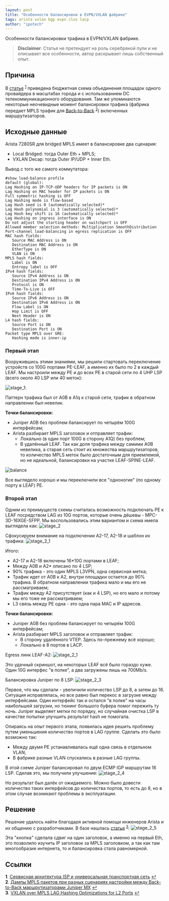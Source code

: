 ```yaml
---
layout: post
title: "Особенности балансировки в EVPN/VXLAN фабрике"
tags: arista vxlan bgp evpn clos lacp
author: "ipotech"
---
```


Особенности балансировки трафика в EVPN/VXLAN фабрике.

> **Disclaimer**: Cтатья не претендует на роль серебряной пули и не описывает все особенности, автор раскрывает лишь собственный опыт.

## Причина

В [статье](/2019/06/25/servisnaja-arhitektura-isp.html) <sup id="a1">[1](#f1)</sup> приведена бюджетная схема объединения площадок одного провайдера в масштабах города и с использованием DC телекоммуникационного оборудования. Там же упоминаются некоторые неочевидные момент балансировки трафика (фабрика передает MPLS трафик для [Back-to-Back](/2019/06/24/juniper-mx-mpls-examples.html) <sup id="a2">[2](#f2)</sup>) включенных маршрутизаторов.


## Исходные данные

Arista 7280SR для bridged MPLS имеет в балансировке два сценария:
- Local Bridged: тогда Outer Eth + MPLS;
- VXLAN Decap: тогда Outer IP/UDP + Inner Eth.

Вывод с того же самого коммутатора:

```
#show load-balance profile
default (global):
Lag Hashing on IP-TCP-UDP headers for IP packets is ON
Lag Hashing on MAC header for IP packets is ON
Full symmetric hashing is OFF
Lag Hashing mode is flow-based
Lag Hash seed is 0 (automatically selected)*
Lag Hash polynomial is 3 (automatically selected)*
Lag Hash key shift is 16 (automatically selected)*
Lag Hashing on ingress interface is ON
Do not adjust the starting header on switchport is OFF
Allowed member selection methods: Multiplication SmoothDistribution
Port-channel load-balancing in egress replication is OFF
MAC hash fields:
   Source MAC Address is ON
   Destination MAC Address is ON
   EtherType is ON
   VLAN is ON
MPLS hash fields:
   Label is ON
   Entropy label is OFF
IPv4 hash fields:
   Source IPv4 Address is ON
   Destination IPv4 Address is ON
   Protocol is ON
   Time-To-Live is OFF
IPv6 hash fields:
   Source IPv6 Address is ON
   Destination IPv6 Address is ON
   Flow Label is ON
   Hop Limit is OFF
   Next Header is ON
L4 hash fields:
   Source Port is ON
   Destination Port is ON
Packet type MPLS over GRE:
   Hashing mode is inner-ip
```

### Первый этап
Вооружившись этими знаниями, мы решили стартовать переключение устройств со 100G портами PE-LEAF, а именно их было по 2 в каждый LEAF. Мы настроили между PE и до всех PE в старой сети по 4 UHP LSP (всего около 40 LSP или 40 меток):

![stage_1](/images/arista_stage_1.png):

Паттерн трафика был от A0B в A1q к старой сети, трафик в обратном направлении был невелик.

**Точки балансировки:**
- Juniper A0B без проблем балансирует по четырём 100G интерфейсам;
- Arista разбирает MPLS заголовок и отправляет трафик:
  - Локально (в один порт 100G в сторону A1Q) без проблем;
  - В удалённый LEAF. Так как доля трафика между самими A0B невелика, а старая сеть стоит из множества маршрутизаторов, то количество MPLS меток было достаточным для приемлемой, но не идеальной, балансировки на участке LEAF-SPINE-LEAF.

![balance](/images/arista_stage_1_1.png)

Все выглядело хорошо и мы переключили все "одноногие" (по одному порту в LEAF) PE.


### Второй этап
Одним из преимуществ схемы считалась возможность подключать PE к LEAF посредством LAG из 10G портов, которые очень дёшевы - MPC-3D-16XGE-SFPP. Мы воспользовались этим вариантом и схема имела выглядела как:
![stage_2](/images/arista_stage_2.png)

Сфокусируем внимание на подключении А2-17, А2-18 и шаблон их трафика:
![stage_2_1](/images/arista_stage_2_1.png)

Итого:
- A2-17 и A2-18 включены 16*10G портами в LEAF;
- Между A0B и A2* описано по 4 LSP;
- 90% трафика - это один MPLS L3VPN, одна сервисная метка;
- Трафик идет от A0B к A2, внутри площадки остается до 90% трафика. В обратном направлении трафика мало и мы его не рассматриваем;
- Трафик между А2 присутствует (как и 4 LSP), но его мало и потому мы его тоже не рассматриваем;
- L3 связь между PE одна - это одна пара MAC и IP адресов.

**Точки балансировки:**
- Juniper A0B без проблем балансирует по четырём 100G интерфейсам;
- Arista разбирает MPLS заголовок и отправляет трафик:
  - В сторону удалённого VTEP. Здесь по-прежнему всё хорошо;
  - Локально в 8 портов в LACP.

Egress линк LEAF-A2:
![stage_2_1](/images/arista_stage_2_2.png)

Это удачный скриншот, на некоторых LEAF всё было гораздо хуже. Один 10G интерфес "в полке", а два загружены лишь на 700Mb/s.

Балансировка Juniper по 8 LSP:
![stage_2_3](/images/arista_stage_2_3.png)

Первое, что мы сделали - увеличили количество LSP до 8, а затем до 16. Ситуация исправлялась, но все равно был перекос в загрузке между интерфейсами. Один интерфейс так и остался "в полке" на часы наибольшей загрузки, но тюнинг большого буфера помог пережить ту ночь.
Juniper выделяет метки по порядку, но случайная очистка LSP в качестве попытки улучшить результат hash не помогала.

Опираясь на опыт первого этапа, появилась идея решить проблему путем уменьшения количество портов в LAG группе. Сделать это было возможно так:
- Между двумя PE устанавливалась ещё одна связь в отдельном VLAN;
- В фабрике разные VLAN спускались в разные LAG группы.

В этой схеме Juniper балансировал по двум ECMP IGP маршрутам 16 LSP. Сделав это, мы получили улучшение:
![stage_2_4](/images/arista_stage_2_4.png)

Но результат был далёк от ожидаемого. Можно было довести количество таких интерфейсов до количества портов, то есть до 8, но в этом случае возникают проблемы в эксплуатации.

## Решение
Решение удалось найти благодаря активной помощи инженеров Arista и их общению с разработчиками. В базе нашлась [статья](https://eos.arista.com/eos-4-20-5f/vxlan-o-mpls-lag-hashing-optimizations-for-l2-ports/) <sup id="a3">[3](#f3)</sup>:
![stage_2_5](/images/arista_stage_2_5.png)

Эта "кнопка" сделала сдвиг на один заголовок, а именно на первый Eth, это позволило изучить IP заголовок за MPLS заголовком, а так как там многообразие интернета, то и балансировка стала равномерной.

## Ссылки
<b id="f1">1</b>. [Сервисная архитектура ISP и универсальная транспортная сеть](/2019/06/25/servisnaja-arhitektura-isp.html) [↩](#a1)<br/>
<b id="f2">2</b>. [Дампы MPLS пакетов при разных сценариях настройки между Back-to-Back маршрутизаторами Juniper MX](/2019/06/24/juniper-mx-mpls-examples.html) [↩](#a2)<br/>
<b id="f3">3</b>. [VXLAN over MPLS LAG Hashing Optimizations for L2 Ports](https://eos.arista.com/eos-4-20-5f/vxlan-o-mpls-lag-hashing-optimizations-for-l2-ports/) [↩](#a3)<br/>